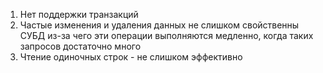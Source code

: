 1. Нет поддержки транзакций
2. Частые изменения и удаления данных не слишком свойственны СУБД из-за чего эти операции выполняются медленно, когда таких запросов достаточно много
3. Чтение одиночных строк - не слишком эффективно